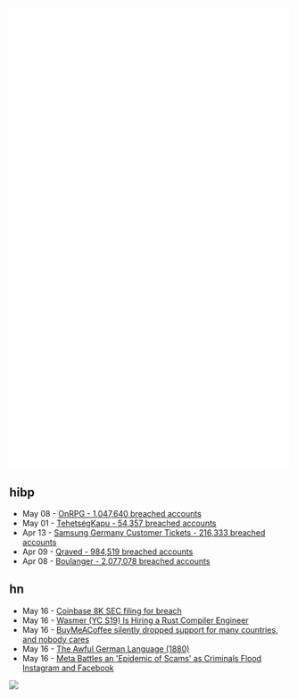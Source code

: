 ![Metrics](https://raw.githubusercontent.com/phixion/phixion/master/metrics.svg)

## hibp

<!--
for https://github.com/phixion/phixion/blob/main/.github/workflows/feeds.yml
-->
<!--START_SECTION:haveibeenpwnd-->
- May 08 - [OnRPG - 1,047,640 breached accounts](https://haveibeenpwned.com/PwnedWebsites#OnRPG)
- May 01 - [TehetségKapu - 54,357 breached accounts](https://haveibeenpwned.com/PwnedWebsites#TehetsegKapu)
- Apr 13 - [Samsung Germany Customer Tickets - 216,333 breached accounts](https://haveibeenpwned.com/PwnedWebsites#SamsungGermany)
- Apr 09 - [Qraved - 984,519 breached accounts](https://haveibeenpwned.com/PwnedWebsites#Qraved)
- Apr 08 - [Boulanger - 2,077,078 breached accounts](https://haveibeenpwned.com/PwnedWebsites#Boulanger)
<!--END_SECTION:haveibeenpwnd-->

## hn

<!--
for https://github.com/phixion/phixion/blob/main/.github/workflows/feeds.yml
-->
<!--START_SECTION:hn-->
- May 16 - [Coinbase 8K SEC filing for breach](https://www.sec.gov/ix?doc=/Archives/edgar/data/1679788/000167978825000094/coin-20250514.htm)
- May 16 - [Wasmer (YC S19) Is Hiring a Rust Compiler Engineer](https://www.workatastartup.com/jobs/15822)
- May 16 - [BuyMeACoffee silently dropped support for many countries, and nobody cares](https://zverok.space/blog/2024-08-08-bmac-snafu.html)
- May 16 - [The Awful German Language (1880)](https://faculty.georgetown.edu/jod/texts/twain.german.html)
- May 16 - [Meta Battles an 'Epidemic of Scams' as Criminals Flood Instagram and Facebook](https://www.wsj.com/tech/meta-fraud-facebook-instagram-813363c8)
<!--END_SECTION:hn-->

<!--
for https://yhype.me
-->
![](https://hit.yhype.me/github/profile?user_id=13013670)
